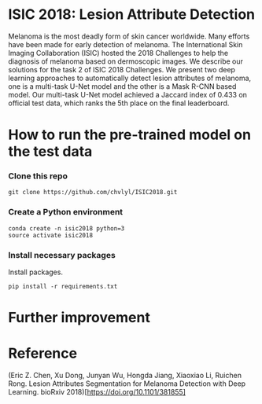 # ISIC 2018: Lesion Attribute Detection
Melanoma is the most deadly form of skin cancer worldwide. Many efforts have been made for early detection of melanoma. The International Skin Imaging Collaboration (ISIC) hosted the 2018 Challenges to help the diagnosis of melanoma based on dermoscopic images. We describe our solutions for the task 2 of ISIC 2018 Challenges. We present two deep learning approaches to automatically detect lesion attributes of melanoma, one is a multi-task U-Net model and the other is a Mask R-CNN based model. Our multi-task U-Net model achieved a Jaccard index of 0.433 on official test data, which ranks the 5th place on the final leaderboard.

# How to run the pre-trained model on the test data

### Clone this repo
```
git clone https://github.com/chvlyl/ISIC2018.git
```

### Create a Python environment
```
conda create -n isic2018 python=3
source activate isic2018
```

### Install necessary packages
Install packages.
```
pip install -r requirements.txt
```

# Further improvement

# Reference	
(Eric Z. Chen, Xu Dong, Junyan Wu, Hongda Jiang, Xiaoxiao Li, Ruichen Rong. Lesion Attributes Segmentation for Melanoma Detection with Deep Learning. bioRxiv 2018)[https://doi.org/10.1101/381855]
